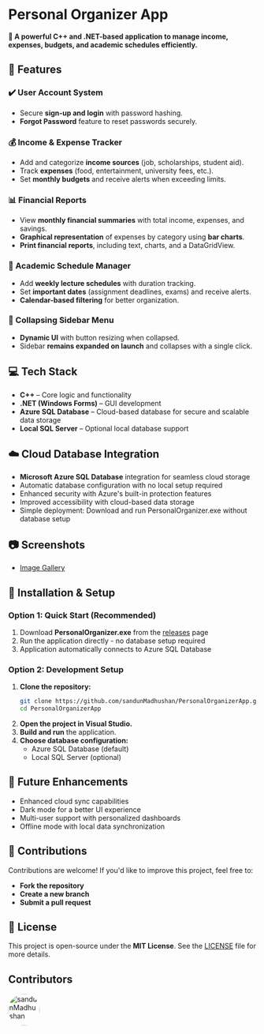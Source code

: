 # **Personal Organizer App** 

**🚀 A powerful C++ and .NET-based application to manage income, expenses, budgets, and academic schedules efficiently.**

## 📌 Features

### ✔️ User Account System
- Secure **sign-up and login** with password hashing.
- **Forgot Password** feature to reset passwords securely.

### 💰 Income & Expense Tracker
- Add and categorize **income sources** (job, scholarships, student aid).
- Track **expenses** (food, entertainment, university fees, etc.).
- Set **monthly budgets** and receive alerts when exceeding limits.

### 📊 Financial Reports
- View **monthly financial summaries** with total income, expenses, and savings.
- **Graphical representation** of expenses by category using **bar charts**.
- **Print financial reports**, including text, charts, and a DataGridView.

### 📅 Academic Schedule Manager
- Add **weekly lecture schedules** with duration tracking.
- Set **important dates** (assignment deadlines, exams) and receive alerts.
- **Calendar-based filtering** for better organization.

### 🎨 Collapsing Sidebar Menu
- **Dynamic UI** with button resizing when collapsed.
- Sidebar **remains expanded on launch** and collapses with a single click.

## 💻 Tech Stack
- **C++** – Core logic and functionality
- **.NET (Windows Forms)** – GUI development
- **Azure SQL Database** – Cloud-based database for secure and scalable data storage
- **Local SQL Server** – Optional local database support

## ☁️ Cloud Database Integration
- **Microsoft Azure SQL Database** integration for seamless cloud storage
- Automatic database configuration with no local setup required
- Enhanced security with Azure's built-in protection features
- Improved accessibility with cloud-based data storage
- Simple deployment: Download and run PersonalOrganizer.exe without database setup

## 📷 Screenshots
- [Image Gallery](https://postimg.cc/gallery/BbNzHD3)

## 🔧 Installation & Setup

### Option 1: Quick Start (Recommended)
1. Download **PersonalOrganizer.exe** from the [releases](https://github.com/sandunMadhushan/PersonalOrganizerApp/releases/) page
2. Run the application directly - no database setup required
3. Application automatically connects to Azure SQL Database

### Option 2: Development Setup
1. **Clone the repository:**
      ```sh
      git clone https://github.com/sandunMadhushan/PersonalOrganizerApp.git
      cd PersonalOrganizerApp
      ```
2. **Open the project in Visual Studio.**
3. **Build and run** the application.
4. **Choose database configuration:**
   - Azure SQL Database (default)
   - Local SQL Server (optional)

## 📌 Future Enhancements
-  Enhanced cloud sync capabilities
-  Dark mode for a better UI experience
-  Multi-user support with personalized dashboards
-  Offline mode with local data synchronization

## 📩 Contributions
Contributions are welcome! If you'd like to improve this project, feel free to:
- **Fork the repository**
- **Create a new branch**
- **Submit a pull request**

## 📜 License
This project is open-source under the **MIT License**. See the [LICENSE](LICENSE) file for more details.

## Contributors
<a href="https://github.com/sandunMadhushan">
<img src="https://avatars.githubusercontent.com/u/69344147?s=64&v=4" width="64" height="64" alt="sandunMadhushan" style="border-radius: 50%;" />
</a>
